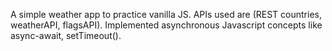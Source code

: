 A simple weather app to practice vanilla JS.
APIs used are (REST countries, weatherAPI, flagsAPI).
Implemented asynchronous Javascript concepts like async-await, setTimeout().
